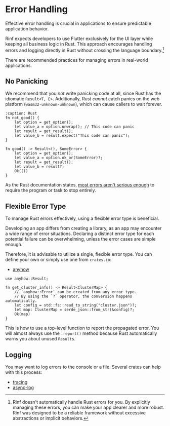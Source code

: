 # Error Handling

Effective error handling is crucial in applications to ensure predictable application behavior.

Rinf expects developers to use Flutter exclusively for the UI layer while keeping all business logic in Rust. This approach encourages handling errors and logging directly in Rust without crossing the language boundary.[^1]

[^1]: Rinf doesn't automatically handle Rust errors for you. By explicitly managing these errors, you can make your app clearer and more robust. Rinf was designed to be a reliable framework without excessive abstractions or implicit behaviors.

There are recommended practices for managing errors in real-world applications.

## No Panicking

We recommend that you _not_ write panicking code at all, since Rust has the idiomatic `Result<T, E>`. Additionally, Rust _cannot_ catch panics on the web platform (`wasm32-unknown-unknown`), which can cause callers to wait forever.

```{code-block} rust
:caption: Rust
fn not_good() {
    let option = get_option();
    let value_a = option.unwrap(); // This code can panic
    let result = get_result();
    let value_b = result.expect("This code can panic");
}

fn good() -> Result<(), SomeError> {
    let option = get_option();
    let value_a = option.ok_or(SomeError)?;
    let result = get_result();
    let value_b = result?;
    Ok(())
}
```

As the Rust documentation states, [most errors aren't serious enough](https://doc.rust-lang.org/book/ch09-02-recoverable-errors-with-result.html) to require the program or task to stop entirely.

## Flexible Error Type

To manage Rust errors effectively, using a flexible error type is beneficial.

Developing an app differs from creating a library, as an app may encounter a wide range of error situations. Declaring a distinct error type for each potential failure can be overwhelming, unless the error cases are simple enough.

Therefore, it is advisable to utilize a single, flexible error type. You can define your own or simply use one from `crates.io`:

- [anyhow](https://crates.io/crates/anyhow)

```{code-block} rust
use anyhow::Result;

fn get_cluster_info() -> Result<ClusterMap> {
    // `anyhow::Error` can be created from any error type.
    // By using the `?` operator, the conversion happens automatically.
    let config = std::fs::read_to_string("cluster.json")?;
    let map: ClusterMap = serde_json::from_str(&config)?;
    Ok(map)
}
```

This is how to use a top-level function to report the propagated error. You will almost always use the `.report()` method because Rust automatically warns you about unused `Result`s.

## Logging

You may want to log errors to the console or a file. Several crates can help with this process:

- [tracing](https://crates.io/crates/tracing)
- [async-log](https://crates.io/crates/async-log)
